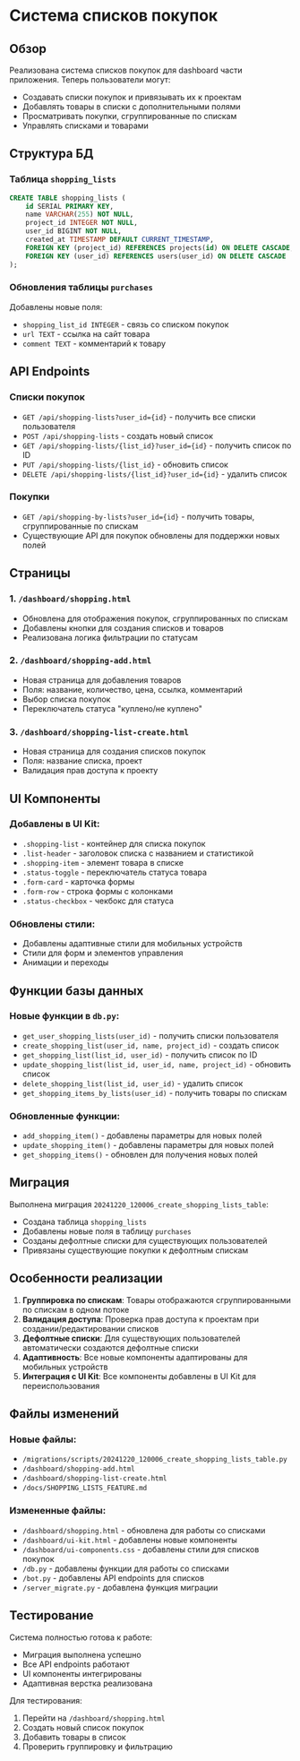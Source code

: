 # Система списков покупок

## Обзор

Реализована система списков покупок для dashboard части приложения. Теперь пользователи могут:
- Создавать списки покупок и привязывать их к проектам
- Добавлять товары в списки с дополнительными полями
- Просматривать покупки, сгруппированные по спискам
- Управлять списками и товарами

## Структура БД

### Таблица `shopping_lists`
```sql
CREATE TABLE shopping_lists (
    id SERIAL PRIMARY KEY,
    name VARCHAR(255) NOT NULL,
    project_id INTEGER NOT NULL,
    user_id BIGINT NOT NULL,
    created_at TIMESTAMP DEFAULT CURRENT_TIMESTAMP,
    FOREIGN KEY (project_id) REFERENCES projects(id) ON DELETE CASCADE,
    FOREIGN KEY (user_id) REFERENCES users(user_id) ON DELETE CASCADE
);
```

### Обновления таблицы `purchases`
Добавлены новые поля:
- `shopping_list_id INTEGER` - связь со списком покупок
- `url TEXT` - ссылка на сайт товара
- `comment TEXT` - комментарий к товару

## API Endpoints

### Списки покупок
- `GET /api/shopping-lists?user_id={id}` - получить все списки пользователя
- `POST /api/shopping-lists` - создать новый список
- `GET /api/shopping-lists/{list_id}?user_id={id}` - получить список по ID
- `PUT /api/shopping-lists/{list_id}` - обновить список
- `DELETE /api/shopping-lists/{list_id}?user_id={id}` - удалить список

### Покупки
- `GET /api/shopping-by-lists?user_id={id}` - получить товары, сгруппированные по спискам
- Существующие API для покупок обновлены для поддержки новых полей

## Страницы

### 1. `/dashboard/shopping.html`
- Обновлена для отображения покупок, сгруппированных по спискам
- Добавлены кнопки для создания списков и товаров
- Реализована логика фильтрации по статусам

### 2. `/dashboard/shopping-add.html`
- Новая страница для добавления товаров
- Поля: название, количество, цена, ссылка, комментарий
- Выбор списка покупок
- Переключатель статуса "куплено/не куплено"

### 3. `/dashboard/shopping-list-create.html`
- Новая страница для создания списков покупок
- Поля: название списка, проект
- Валидация прав доступа к проекту

## UI Компоненты

### Добавлены в UI Kit:
- `.shopping-list` - контейнер для списка покупок
- `.list-header` - заголовок списка с названием и статистикой
- `.shopping-item` - элемент товара в списке
- `.status-toggle` - переключатель статуса товара
- `.form-card` - карточка формы
- `.form-row` - строка формы с колонками
- `.status-checkbox` - чекбокс для статуса

### Обновлены стили:
- Добавлены адаптивные стили для мобильных устройств
- Стили для форм и элементов управления
- Анимации и переходы

## Функции базы данных

### Новые функции в `db.py`:
- `get_user_shopping_lists(user_id)` - получить списки пользователя
- `create_shopping_list(user_id, name, project_id)` - создать список
- `get_shopping_list(list_id, user_id)` - получить список по ID
- `update_shopping_list(list_id, user_id, name, project_id)` - обновить список
- `delete_shopping_list(list_id, user_id)` - удалить список
- `get_shopping_items_by_lists(user_id)` - получить товары по спискам

### Обновленные функции:
- `add_shopping_item()` - добавлены параметры для новых полей
- `update_shopping_item()` - добавлены параметры для новых полей
- `get_shopping_items()` - обновлен для получения новых полей

## Миграция

Выполнена миграция `20241220_120006_create_shopping_lists_table`:
- Создана таблица `shopping_lists`
- Добавлены новые поля в таблицу `purchases`
- Созданы дефолтные списки для существующих пользователей
- Привязаны существующие покупки к дефолтным спискам

## Особенности реализации

1. **Группировка по спискам**: Товары отображаются сгруппированными по спискам в одном потоке
2. **Валидация доступа**: Проверка прав доступа к проектам при создании/редактировании списков
3. **Дефолтные списки**: Для существующих пользователей автоматически создаются дефолтные списки
4. **Адаптивность**: Все новые компоненты адаптированы для мобильных устройств
5. **Интеграция с UI Kit**: Все компоненты добавлены в UI Kit для переиспользования

## Файлы изменений

### Новые файлы:
- `/migrations/scripts/20241220_120006_create_shopping_lists_table.py`
- `/dashboard/shopping-add.html`
- `/dashboard/shopping-list-create.html`
- `/docs/SHOPPING_LISTS_FEATURE.md`

### Измененные файлы:
- `/dashboard/shopping.html` - обновлена для работы со списками
- `/dashboard/ui-kit.html` - добавлены новые компоненты
- `/dashboard/ui-components.css` - добавлены стили для списков покупок
- `/db.py` - добавлены функции для работы со списками
- `/bot.py` - добавлены API endpoints для списков
- `/server_migrate.py` - добавлена функция миграции

## Тестирование

Система полностью готова к работе:
- Миграция выполнена успешно
- Все API endpoints работают
- UI компоненты интегрированы
- Адаптивная верстка реализована

Для тестирования:
1. Перейти на `/dashboard/shopping.html`
2. Создать новый список покупок
3. Добавить товары в список
4. Проверить группировку и фильтрацию